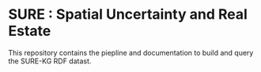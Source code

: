 # SURE : Spatial Uncertainty and Real Estate

This repository contains the piepline and documentation to build and query the SURE-KG RDF datast. 

# 
